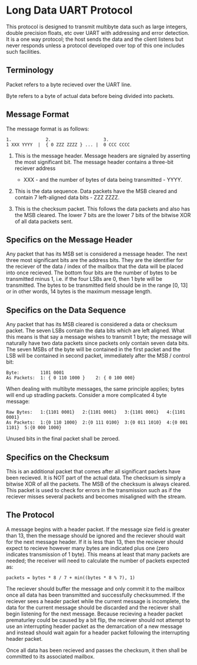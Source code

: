 # Long Data UART Protocol

This protocol is designed to transmit multibyte data such as large integers,
double precision floats, etc over UART with addressing and error detection. It
is a one way protocol; the host sends the data and the client listens but never
responds unless a protocol developed over top of this one includes such
facilities.

## Terminology

Packet refers to a byte recieved over the UART line.

Byte refers to a byte of actual data before being divided into packets.


## Message Format

The message format is as follows:

    1.             2.                    3.
    1 XXX YYYY  |  { 0 ZZZ ZZZZ } ... |  0 CCC CCCC

1. This is the message header. Message headers are signaled by asserting the
   most significant bit. The message header contains a three-bit reciever address
   - XXX - and the number of bytes of data being transmitted - YYYY.

2. This is the data sequence. Data packets have the MSB cleared and contain 7
   left-aligned data bits - ZZZ ZZZZ.

3. This is the checksum packet. This follows the data packets and also has the
   MSB cleared. The lower 7 bits are the lower 7 bits of the bitwise XOR of all
   data packets sent.


## Specifics on the Message Header

Any packet that has its MSB set is considered a message header. The next
three most significant bits are the address bits. They are the identifier for
the reciever of the data / index of the mailbox that the data will be placed into
once recieved. The bottom four bits are the number of bytes to be transmitted
minus 1, i.e. if the four LSBs are 0, then 1 byte will be transmitted. The bytes
to be transmitted field should be in the range [0, 13] or in other words, 14 bytes
is the maximum message length.


## Specifics on the Data Sequence

Any packet that has its MSB cleared is considered a data or checksum packet. The
seven LSBs contain the data bits which are left aligned. What this means is that say a
message wishes to transmit 1 byte; the message will naturally have two data
packets since packets only contain seven data bits. The seven MSBs of the byte
will be contained in the first packet and the LSB will be contained in second
packet, immediately after the MSB / control bit:

    Byte:        1101 0001
    As Packets:  1: { 0 110 1000 }    2: { 0 100 000}

When dealing with multibyte messages, the same principle applies; bytes will end
up stradling packets. Consider a more complicated 4 byte message:

    Raw Bytes:   1:{1101 0001}   2:{1101 0001}   3:{1101 0001}   4:{1101 0001}
    As Packets:  1:{0 110 1000}  2:{0 111 0100}  3:{0 011 1010}  4:{0 001 1101}  5:{0 000 1000}

Unused bits in the final packet shall be zeroed.


## Specifics on the Checksum

This is an additional packet that comes after all significant packets have been
recieved. It is NOT part of the actual data. The checksum is simply a bitwise XOR
of all the packets. The MSB of the checksum is always cleared. This packet is
used to check for errors in the transmission such as if the reciever misses
several packets and becomes misaligned with the stream.


## The Protocol

A message begins with a header packet. If the message size field is greater than
13, then the message should be ignored and the reciever should wait for the next
message header. If it is less than 13, then the reciever should expect to recieve
however many bytes are indicated plus one (zero indicates transmission of 1 byte).
This means at least that many packets are needed; the receiver will need to
calculate the number of packets expected as:

    packets = bytes * 8 / 7 + min((bytes * 8 % 7), 1)

The reciever should buffer the message and only commit it to the mailbox once
all data has been transmitted and successfully checksummed. If the reciever
sees a header packet while the current message is incomplete, the data for
the current message should be discarded and the reciever shall begin listening
for the next message. Because recieving a header packet prematurley could be
caused by a bit flip, the reciever should not attempt to use an interrupting
header packet as the demarcation of a new message and instead should wait again
for a header packet following the interrupting header packet.

Once all data has been recieved and passes the checksum, it then shall be committed
to its associated mailbox.
